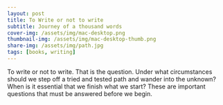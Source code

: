 ```yaml
---
layout: post
title: To Write or not to write
subtitle: Journey of a thousand words
cover-img: /assets/img/mac-desktop.png
thumbnail-img: /assets/img/mac-desktop-thumb.png
share-img: /assets/img/path.jpg
tags: [books, writing]
---
```


To write or not to write. That is the question. Under what circumstances should we step off a tried and tested path and wander into the unknown? When is it essential that we finish what we start? These are important questions that must be answered before we begin. 
